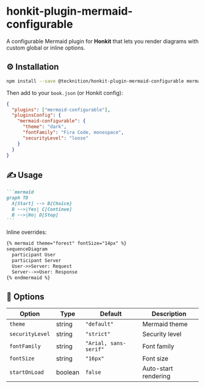 # honkit-plugin-mermaid-configurable

A configurable Mermaid plugin for **Honkit** that lets you render diagrams with custom global or inline options.

## ⚙️ Installation

```bash
npm install --save @tecknition/honkit-plugin-mermaid-configurable mermaid
```

Then add to your `book.json` (or Honkit config):

```json
{
  "plugins": ["mermaid-configurable"],
  "pluginsConfig": {
    "mermaid-configurable": {
      "theme": "dark",
      "fontFamily": "Fira Code, monospace",
      "securityLevel": "loose"
    }
  }
}
```

## ✍️ Usage

````markdown
```mermaid
graph TD
  A[Start] --> B{Choice}
  B -->|Yes| C[Continue]
  B -->|No| D[Stop]
```
````

Inline overrides:

````markdown
{% mermaid theme="forest" fontSize="14px" %}
sequenceDiagram
  participant User
  participant Server
  User->>Server: Request
  Server-->>User: Response
{% endmermaid %}
````

## 🔧 Options

| Option | Type | Default | Description |
|--------|------|----------|-------------|
| `theme` | string | `"default"` | Mermaid theme |
| `securityLevel` | string | `"strict"` | Security level |
| `fontFamily` | string | `"Arial, sans-serif"` | Font family |
| `fontSize` | string | `"16px"` | Font size |
| `startOnLoad` | boolean | `false` | Auto-start rendering |
